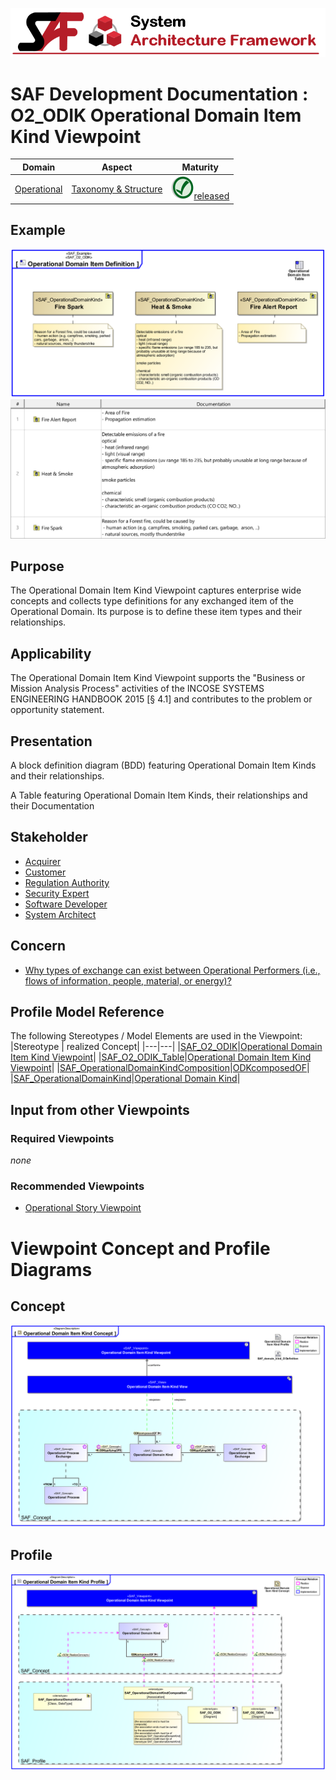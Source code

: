 ![System Architecture Framework](../../diagrams/Banner_SAF.png)
# SAF Development Documentation : **O2_ODIK** Operational Domain Item Kind Viewpoint
|**Domain**|**Aspect**|**Maturity**|
| --- | --- | --- |
|[Operational](../../domains.md#Domain-Operational)|[Taxonomy & Structure](../../aspects.md#Aspect-Taxonomy-&-Structure)|![Released](../../diagrams/Symbol_confirmed.png )[released](../../using-saf/maturity.md#released)|
## Example
![Operational-Domain-Item-Kind-Viewpoint-primary-example.svg](../../diagrams/vp-examples/Operational-Domain-Item-Kind-Viewpoint-primary-example.svg)
![Operational-Domain-Item-Kind-Viewpoint-primary-example-1.svg](../../diagrams/vp-examples/Operational-Domain-Item-Kind-Viewpoint-primary-example-1.svg)
## Purpose
The Operational Domain Item Kind Viewpoint captures enterprise wide concepts and collects type definitions for any exchanged item of the Operational Domain. Its purpose is to define these item types and their relationships.
## Applicability
The Operational Domain Item Kind Viewpoint supports the "Business or Mission Analysis Process" activities of the INCOSE SYSTEMS ENGINEERING HANDBOOK 2015 [§ 4.1] and contributes to the problem or opportunity statement.
## Presentation
A block definition diagram (BDD) featuring Operational Domain Item Kinds and their relationships.

A Table featuring Operational Domain Item Kinds, their relationships and their Documentation

## Stakeholder
* [Acquirer](../../stakeholders.md#Acquirer)
* [Customer](../../stakeholders.md#Customer)
* [Regulation Authority](../../stakeholders.md#Regulation-Authority)
* [Security Expert](../../stakeholders.md#Security-Expert)
* [Software Developer](../../stakeholders.md#Software-Developer)
* [System Architect](../../stakeholders.md#System-Architect)
## Concern
* [Why types of exchange can exist between Operational Performers (i.e., flows of information, people, material, or energy)?](../../concerns.md#_2021x_2_6d8019d_1693570065115_738458_24748)
## Profile Model Reference
The following Stereotypes / Model Elements are used in the Viewpoint:
|Stereotype | realized Concept|
|---|---|
|[SAF_O2_ODIK](../../stereotypes.md#SAF_O2_ODIK)|[Operational Domain Item Kind Viewpoint](../concept/concepts.md#Operational-Domain-Item-Kind-Viewpoint)|
|[SAF_O2_ODIK_Table](../../stereotypes.md#SAF_O2_ODIK_Table)|[Operational Domain Item Kind Viewpoint](../concept/concepts.md#Operational-Domain-Item-Kind-Viewpoint)|
|[SAF_OperationalDomainKindComposition](../../stereotypes.md#SAF_OperationalDomainKindComposition)|[ODKcomposedOF](../concept/concepts.md#ODKcomposedOF)|
|[SAF_OperationalDomainKind](../../stereotypes.md#SAF_OperationalDomainKind)|[Operational Domain Kind](../concept/concepts.md#Operational-Domain-Kind)|
## Input from other Viewpoints
### Required Viewpoints
*none*
### Recommended Viewpoints
* [Operational Story Viewpoint](Operational-Story-Viewpoint.md)
# Viewpoint Concept and Profile Diagrams
## Concept
![Operational Domain Item Kind Concept](diagrams/Operational-Domain-Item-Kind-Concept.svg)
## Profile
![Operational Domain Item Kind Profile](diagrams/Operational-Domain-Item-Kind-Profile.svg)
